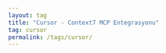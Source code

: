 ```yaml
---
layout: tag
title: "Cursor - Context7 MCP Entegrasyonu"
tag: cursor
permalink: /tags/cursor/
---
```

